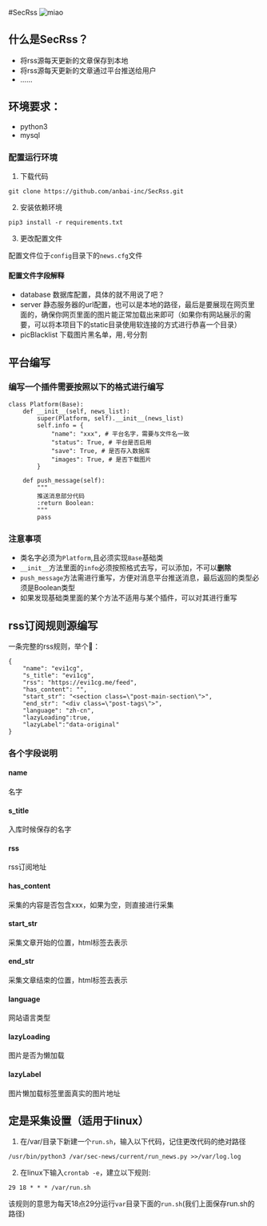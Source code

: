 #SecRss
![miao](http://mweb.03sec.com/2018-01-29-timg.jpeg)

## 什么是SecRss？
- 将rss源每天更新的文章保存到本地
- 将rss源每天更新的文章通过平台推送给用户
- ……

## 环境要求：
- python3
- mysql

### 配置运行环境
1. 下载代码

```
git clone https://github.com/anbai-inc/SecRss.git
```

2. 安装依赖环境

```
pip3 install -r requirements.txt
```

3. 更改配置文件

配置文件位于`config`目录下的`news.cfg`文件
#### 配置文件字段解释
- database
数据库配置，具体的就不用说了吧？
- server
静态服务器的url配置，也可以是本地的路径，最后是要展现在网页里面的，确保你网页里面的图片能正常加载出来即可（如果你有网站展示的需要，可以将本项目下的static目录使用软连接的方式进行恭喜一个目录）
- picBlacklist
下载图片黑名单，用`,`号分割

## 平台编写

### 编写一个插件需要按照以下的格式进行编写

```
class Platform(Base):
    def __init__(self, news_list):
        super(Platform, self).__init__(news_list)
        self.info = {
            "name": "xxx", # 平台名字，需要与文件名一致
            "status": True, # 平台是否启用
            "save": True, # 是否存入数据库
            "images": True, # 是否下载图片
        }

    def push_message(self):
        """
        推送消息部分代码
        :return Boolean:
        """
        pass
```
### 注意事项
- 类名字必须为`Platform`,且必须实现`Base`基础类
- `__init__`方法里面的`info`必须按照格式去写，可以添加，不可以**删除**
- `push_message`方法需进行重写，方便对消息平台推送消息，最后返回的类型必须是Boolean类型
- 如果发现基础类里面的某个方法不适用与某个插件，可以对其进行重写

## rss订阅规则源编写
一条完整的rss规则，举个🌰：

```
{
    "name": "evi1cg",
    "s_title": "evi1cg",
    "rss": "https://evi1cg.me/feed",
    "has_content": "",
    "start_str": "<section class=\"post-main-section\">",
    "end_str": "<div class=\"post-tags\">",
    "language": "zh-cn",
    "lazyLoading":true,
    "lazyLabel":"data-original"
}
```
### 各个字段说明
#### name
名字
#### s_title
入库时候保存的名字
#### rss
rss订阅地址
#### has_content
采集的内容是否包含xxx，如果为空，则直接进行采集
#### start_str
采集文章开始的位置，html标签去表示
#### end_str
采集文章结束的位置，html标签去表示
#### language
网站语言类型
#### lazyLoading
图片是否为懒加载
#### lazyLabel
图片懒加载标签里面真实的图片地址

## 定是采集设置（适用于linux）
1. 在/var/目录下新建一个`run.sh`，输入以下代码，记住更改代码的绝对路径

```
/usr/bin/python3 /var/sec-news/current/run_news.py >>/var/log.log
```
2. 在linux下输入`crontab -e`，建立以下规则:

```
29 18 * * * /var/run.sh
```
该规则的意思为每天18点29分运行`var`目录下面的`run.sh`(我们上面保存run.sh的路径)

